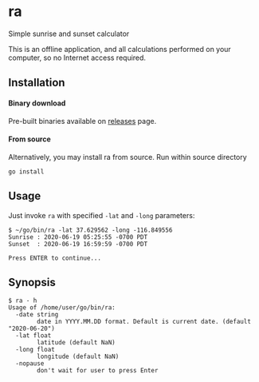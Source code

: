 # ra

Simple sunrise and sunset calculator

This is an offline application, and all calculations performed on your computer, so no Internet access required.

## Installation

#### Binary download

Pre-built binaries available on [releases](https://github.com/Snawoot/ra/releases/latest) page.

#### From source

Alternatively, you may install ra from source. Run within source directory

```
go install
```

## Usage

Just invoke `ra` with specified `-lat` and `-long` parameters:

```
$ ~/go/bin/ra -lat 37.629562 -long -116.849556
Sunrise	: 2020-06-19 05:25:55 -0700 PDT
Sunset	: 2020-06-19 16:59:59 -0700 PDT

Press ENTER to continue...

```

## Synopsis

```
$ ra - h
Usage of /home/user/go/bin/ra:
  -date string
    	date in YYYY.MM.DD format. Default is current date. (default "2020-06-20")
  -lat float
    	latitude (default NaN)
  -long float
    	longitude (default NaN)
  -nopause
    	don't wait for user to press Enter
```
